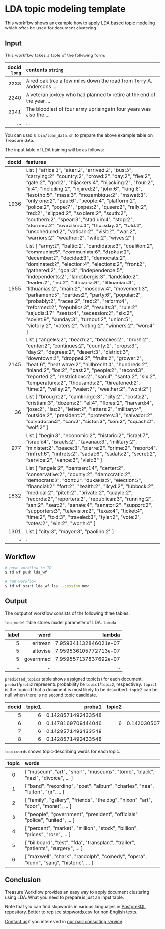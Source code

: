 LDA topic modeling template
===

This workflow shows an example how to apply [LDA](https://en.wikipedia.org/wiki/Latent_Dirichlet_allocation)-based [topic modeling](https://en.wikipedia.org/wiki/Topic_model) which often be used for document clustering.

## Input

This workflow takes a table of the following form:

| docid<br/>`long` | contents `string` |
|---:|:---|
|2238|A red oak tree a few miles down the road from Terry A. Andersons ...|
|2240|A veteran jockey who had planned to retire at the end of the year ...|
|2241|The bloodiest of four army uprisings in four years was also the ...|
| ... |...|...|

You can used `$ bin/load_data.sh` to prepare the above example table on Treasure data.

The input table of LDA training will be as follows:

| docid | features |
|-:|:-|
| 1936 | List [ "africa:3", "altar:2", "arrived:2", "bus:3", "carrying:2", "country:2", "crowd:2", "day:2", "five:2", "gate:2", "god:2", "hijackers:4", "hijacking:2", "hour:2", "ii:4", "including:2", "injured:2", "john:6", "king:8", "lesotho:5", "mass:3", "mozambique:2", "mswati:3", "only one:2", "paul:6", "people:4", "platform:2", "police:2", "pope:7", "popes:2", "queen:2", "rally:2", "red:2", "slipped:2", "soldiers:2", "south:2", "southern:2", "spear:3", "stadium:4", "stop:2", "stormed:2", "swaziland:3", "thursday:3", "told:3", "unscheduled:2", "vatican:2", "visit:2", "war:2", "warriors:2", "weather:2", "wife:2", "wives:2" ]
| 1555 | List [ "army:2", "baltic:2", "candidates:3", "coalition:2", "communist:5", "communists:6", "dapkus:2", "december:2", "decided:3", "democrats:2", "dominated:2", "election:4", "elections:2", "front:2", "gathered:2", "goal:3", "independence:5", "independents:2", "landsbergis:3", "landslide:2", "leader:2", "led:2", "lithuania:9", "lithuanian:3", "lithuanias:2", "main:2", "moscow:4", "movement:3", "parliament:5", "parties:2", "party:6", "popular:2", "probably:2", "races:2", "red:2", "reform:4", "reformed:2", "republics:3", "results:3", "rule:2", "sajudis:17", "seats:4", "secession:2", "six:2", "soviet:9", "sunday:3", "turnout:2", "union:5", "victory:2", "voters:2", "voting:2", "winners:2", "won:4" ]
| 2145 | List [ "angeles:2", "beach:2", "beaches:2", "brush:2", "center:2", "continues:2", "county:2", "crops:3", "day:2", "degrees:2", "desert:3", "district:3", "downtown:2", "dropped:2", "fruits:2", "grower:2", "heat:6", "heat wave:2", "hillbrecht:3", "hundreds:2", "inland:2", "los:2", "past:2", "people:2", "record:3", "reported:2", "restrictions:2", "san:4", "santa:2", "six:2", "temperatures:2", "thousands:2", "threatened:2", "time:2", "valley:2", "water:7", "weather:2", "wont:2" ]
| 36 | List [ "brought:2", "cambridge:3", "city:2", "costa:2", "cristiani:3", "dozens:2", "el:4", "flores:2", "harvard:4", "jose:2", "las:2", "letter:2", "letters:2", "military:4", "outside:2", "president:2", "protesters:3", "salvador:2", "salvadoran:2", "san:2", "sister:3", "son:2", "squash:2", "wolf:2" ]
| 977 | List [ "begin:3", "economic:2", "historic:2", "israel:7", "israeli:4", "israels:2", "kavanau:3", "military:2", "minister:2", "peace:3", "pierre:2", "prime:2", "report:4", "rinfret:6", "rinfrets:2", "sadat:6", "sadats:2", "secret:2", "service:2", "vance:3", "visit:3" ]
| 1832 | List [ "angelo:2", "bentsen:14", "center:2", "conservative:2", "county:2", "democratic:2", "democrats:3", "dont:2", "dukakis:5", "election:2", "financial:2", "fort:2", "health:2", "lloyd:2", "lubbock:2", "medical:2", "pitch:2", "private:2", "quayle:2", "records:2", "reporters:2", "republican:3", "running:2", "san:2", "seat:2", "senate:4", "senator:2", "support:2", "supporters:3", "television:2", "texas:4", "ticket:4", "time:2", "told:3", "traveled:3", "tyler:2", "vote:2", "votes:2", "win:2", "worth:4" ]
| 1301 | List [ "city:3", "mayor:3", "paolino:2" ] |
| .. | .. |

## Workflow

```sh
# push workflow to TD
$ td wf push lda_wf

# run workflow
$ td wf start lda_wf lda --session now
```
  
## Output

The output of workflow consists of the following three tables:

`lda_model` table stores model parameter of LDA. `lambda` 

| label | word | lambda |
|---:|---:|---:|
| 5 | eritrean | 7.959341132846021e-07 |
| 5 | altovise | 7.959536105772713e-07 |
| 5 | governmed | 7.959557137837692e-07 |
| .. | .. | .. |

`predicted_topics` table shows assigned topic(s) for each document. 
`proba1`/`proba2` represents probability be `topic1`/`topic2`, respectively. 
`topic1` is the topic id that a document is most likely to be described. `topic2` can be null when there is no second topic candidate.

| docid | topic1 | proba1 | topic2 | proba2 |
|---:|---:|---:|---:|---:|
| 5 | 6 | 0.1428571492433548 | | |
| 6 | 0 | 0.1478169709444046 | 6 | 0.1420305073261261 |
| 7 | 6 | 0.1428571492433548 | | |
| 8 | 6 | 0.1428571492433548 | | |

`topicwords` shows topic-describing words for each topic.

| topic | words |
|:-:|:--|
| 0 | [ "museum", "art", "short", "museums", "tomb", "black", "nazi", "divorce", ... ] |
| 1 | [ "band", "recording", "poet", "album", "charles", "nea", "fulton", "rjr", ... ] |
| 2 | [ "family", "gallery", "friends", "the dog", "nixon", "art", "door", "monet", ... ] |
| 3 | [ "people", "government", "president", "officials", "police", "united", ... ] |
| 4 | [ "percent", "market", "million", "stock", "billion", "prices", "rose", ... ] |
| 5 | [ "billboard", "test", "fda", "transplant", "trailer", "patients", "surgery", ... ] |
| 6 | [ "maxwell", "shark", "randolph", "comedy", "opera", "dunn", "sang", "historic", ... ] |


## Conclusion

Treasure Workflow provides an easy way to apply document clustering using LDA. 
What you need to prepare is just an input table.

Note that you can find stopwords in various languages in [PostgreSQL repository](https://github.com/postgres/postgres/tree/master/src/backend/snowball/stopwords).
Better to replace [stopwords.csv](.resources/stopwords.csv) for non-English texts.

[Contact us](https://www.treasuredata.com/contact_us) if you interested in [our paid consulting service](https://docs.treasuredata.com/articles/data-science-consultation).
